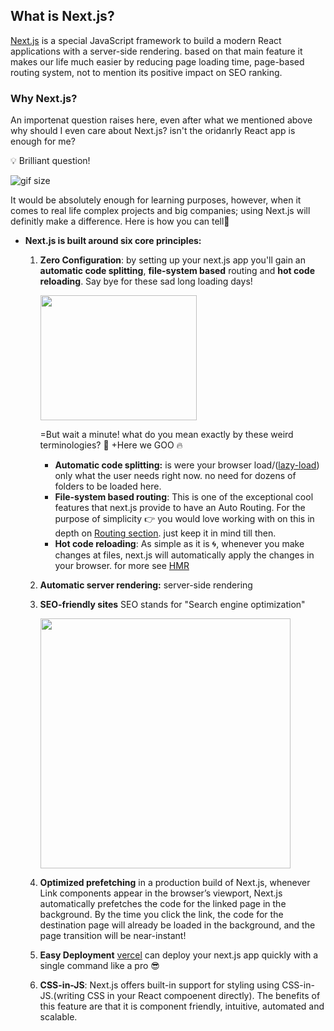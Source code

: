 ## What is Next.js?

[Next.js](https://nextjs.org/) is a special JavaScript framework to build a modern React applications with a server-side rendering. based on that main feature it makes our life much easier by reducing page loading time, page-based routing system, not to mention its positive impact on SEO ranking. 


### Why Next.js?

An importenat question raises here, even after what we mentioned above why should I even care about Next.js? isn't the oridanrly React app is enough for me?

:bulb: Brilliant question! 

![gif size](https://media0.giphy.com/media/3orieQia6GvN7j0o2k/giphy.gif)

It would be absolutely enough for learning purposes, however, when it comes to real life complex projects and big companies; using Next.js will definitly make a difference. Here is how you can tell🤙

- **Next.js is built around six core principles:**

  1. **Zero Configuration**: 
by setting up your next.js app you'll gain an **automatic code splitting**, **file-system based** routing and **hot code reloading**. Say bye for these sad long loading days!

     <img src="https://media1.giphy.com/media/l4FGs5dbisGxm5b9e/giphy.gif" width="250" height="200">
     
      =But wait a minute! what do you mean exactly by these weird terminologies? 🤨
      +Here we GOO :fire:
        + **Automatic code splitting:**
is were your browser load/([lazy-load](https://reactjs.org/docs/code-splitting.html)) only what the user needs right now. no need for dozens of folders to be loaded here.
        + **File-system based routing**:
        This is one of the exceptional cool features that next.js provide to have an Auto Routing. For the purpose of simplicity :point_right:  you would love working with on this in depth on [Routing section](./docs/Pages.md). just keep it in mind till then.
        + **Hot code reloading**:
           As simple as it is :cyclone:, whenever you make changes at files, next.js will automatically apply the changes in your browser.  for more see [HMR](https://webpack.js.org/concepts/hot-module-replacement/)  
        
      
  2. **Automatic server rendering:**
server-side rendering
  3. **SEO-friendly sites**
SEO stands for "Search engine optimization"

        <img src="https://moz-static.s3.amazonaws.com/learn/seo/international-seo.png?mtime=20170104131452" height=400 width=400>


  4. **Optimized prefetching**
in a production build of Next.js, whenever Link components appear in the browser’s viewport, Next.js automatically prefetches the code for the linked page in the background. By the time you click the link, the code for the destination page will already be loaded in the background, and the page transition will be near-instant!

  5. **Easy Deployment**
 [vercel](https://vercel.com/) can deploy your next.js app quickly with a single command like a pro  :sunglasses: 
 
  6. **CSS-in-JS**: 
 Next.js offers built-in support for styling using CSS-in-JS.(writing CSS in your React compoenent directly). The benefits of this feature are that it is component friendly, intuitive, automated and scalable.

